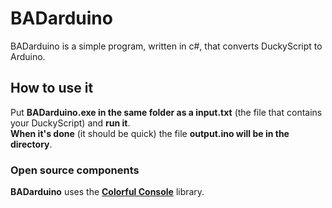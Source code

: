# BADarduino
BADarduino is a simple program, written in c#, that converts DuckyScript to Arduino.

## How to use it
Put **BADarduino.exe in the same folder as a input.txt** (the file that contains your DuckyScript) and **run it**.     
**When it's done** (it should be quick) the file **output.ino will be in the directory**.     
### Open source components
**BADarduino** uses the [**Colorful Console**](https://github.com/tomakita/Colorful.Console) library.
